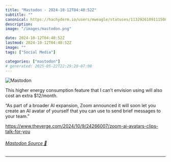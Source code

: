 ```yaml
---
title: "Mastodon - 2024-10-12T04:40:52Z"
subtitle: ""
canonical: https://hachyderm.io/users/mweagle/statuses/113292610911150816
description:
image: "/images/mastodon.png"

date: 2024-10-12T04:40:52Z
lastmod: 2024-10-12T04:40:52Z
image: ""
tags: ["Social Media"]

categories: ["mastodon"]
# generated: 2025-05-22T22:29:20-07:00
---
```

![Mastodon](/images/mastodon.png)

<p>This higher energy consumption feature that I can’t envision using will also cost an extra $12/month. </p><p>“As part of a broader AI expansion, Zoom announced it will soon let you create an AI avatar of yourself that you can use to send brief messages to your team.”</p><p><a href="https://www.theverge.com/2024/10/9/24266007/zoom-ai-avatars-clips-talk-for-you" target="_blank" rel="nofollow noopener noreferrer" translate="no"><span class="invisible">https://www.</span><span class="ellipsis">theverge.com/2024/10/9/2426600</span><span class="invisible">7/zoom-ai-avatars-clips-talk-for-you</span></a></p>


###### [Mastodon Source 🐘](https://hachyderm.io/@mweagle/113292610911150816)

___
